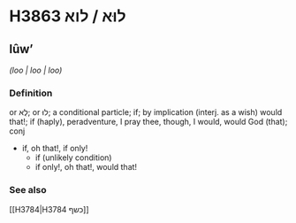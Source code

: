# H3863 לוּא / לוא

## lûwʼ

_(loo | loo | loo)_

### Definition

or לֻא; or לוּ; a conditional particle; if; by implication (interj. as a wish) would that!; if (haply), peradventure, I pray thee, though, I would, would God (that); conj

- if, oh that!, if only!
  - if (unlikely condition)
  - if only!, oh that!, would that!

### See also

[[H3784|H3784 כשף]]
